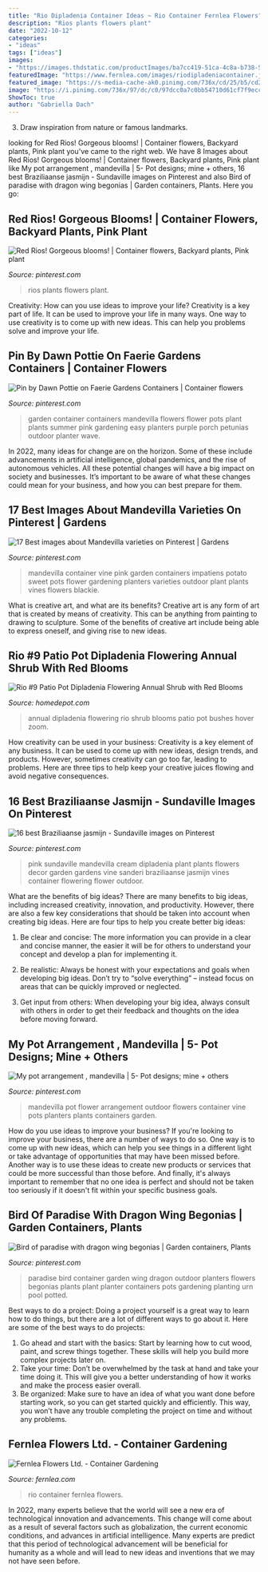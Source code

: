 ```yaml
---
title: "Rio Dipladenia Container Ideas ~ Rio Container Fernlea Flowers"
description: "Rios plants flowers plant"
date: "2022-10-12"
categories:
- "ideas"
tags: ["ideas"]
images:
- "https://images.thdstatic.com/productImages/ba7cc419-51ca-4c8a-b738-573e0d3341c3/svn/rio-bushes-1004124213-64_600.jpg"
featuredImage: "https://www.fernlea.com/images/riodipladeniacontainer.jpg"
featured_image: "https://s-media-cache-ak0.pinimg.com/736x/cd/25/b5/cd25b5deb40381491ccfb90c377eb46d.jpg"
image: "https://i.pinimg.com/736x/97/dc/c0/97dcc0a7c0bb54710d61cf7f9eccf8ff--garden-container-mandevilla-container.jpg"
ShowToc: true
author: "Gabriella Dach"
---
```



3. Draw inspiration from nature or famous landmarks.

	

		
looking for Red Rios! Gorgeous blooms! | Container flowers, Backyard plants, Pink plant you've came to the right web. We have 8 Images about Red Rios! Gorgeous blooms! | Container flowers, Backyard plants, Pink plant like My pot arrangement , mandevilla | 5- Pot designs; mine + others, 16 best Braziliaanse jasmijn - Sundaville images on Pinterest and also Bird of paradise with dragon wing begonias | Garden containers, Plants. Here you go:
		
    
## Red Rios! Gorgeous Blooms! | Container Flowers, Backyard Plants, Pink Plant

<img loading=lazy src="https://i.pinimg.com/736x/17/65/30/176530a5404f2a9c4c2f756ec45906fa--rios.jpg" onerror="this.onerror=null;this.src='https://tse3.mm.bing.net/th?id=OIP.rgcCUm6UmLm_Zo4rek9cagHaEd&amp;pid=15.1';" alt="Red Rios! Gorgeous blooms! | Container flowers, Backyard plants, Pink plant">

_Source: pinterest.com_

>rios plants flowers plant. 

	

Creativity: How can you use ideas to improve your life?
Creativity is a key part of life. It can be used to improve your life in many ways. One way to use creativity is to come up with new ideas. This can help you problems solve and improve your life.

    
## Pin By Dawn Pottie On Faerie Gardens Containers | Container Flowers

<img loading=lazy src="https://i.pinimg.com/736x/97/dc/c0/97dcc0a7c0bb54710d61cf7f9eccf8ff--garden-container-mandevilla-container.jpg" onerror="this.onerror=null;this.src='https://tse3.mm.bing.net/th?id=OIP.FwznQJoK4cQIdihHaqS6TgHaJ3&amp;pid=15.1';" alt="Pin by Dawn Pottie on Faerie Gardens Containers | Container flowers">

_Source: pinterest.com_

>garden container containers mandevilla flowers flower pots plant plants summer pink gardening easy planters purple porch petunias outdoor planter wave. 

	

In 2022, many ideas for change are on the horizon. Some of these include advancements in artificial intelligence, global pandemics, and the rise of autonomous vehicles. All these potential changes will have a big impact on society and businesses. It’s important to be aware of what these changes could mean for your business, and how you can best prepare for them.

    
## 17 Best Images About Mandevilla Varieties On Pinterest | Gardens

<img loading=lazy src="https://s-media-cache-ak0.pinimg.com/736x/91/36/92/9136929be6af158168b6df68e73efbf4.jpg" onerror="this.onerror=null;this.src='https://tse2.mm.bing.net/th?id=OIP.sHwOb8WHUnn47mO7A5SoegHaJ3&amp;pid=15.1';" alt="17 Best images about Mandevilla varieties on Pinterest | Gardens">

_Source: pinterest.com_

>mandevilla container vine pink garden containers impatiens potato sweet pots flower gardening planters varieties outdoor plant plants vines flowers blackie. 

	

What is creative art, and what are its benefits?
Creative art is any form of art that is created by means of creativity. This can be anything from painting to drawing to sculpture. Some of the benefits of creative art include being able to express oneself, and giving rise to new ideas.

    
## Rio #9 Patio Pot Dipladenia Flowering Annual Shrub With Red Blooms

<img loading=lazy src="https://images.thdstatic.com/productImages/ba7cc419-51ca-4c8a-b738-573e0d3341c3/svn/rio-bushes-1004124213-64_600.jpg" onerror="this.onerror=null;this.src='https://tse2.mm.bing.net/th?id=OIP.1iPG_RQwOgQLgJDOJxt2CgHaHa&amp;pid=15.1';" alt="Rio #9 Patio Pot Dipladenia Flowering Annual Shrub with Red Blooms">

_Source: homedepot.com_

>annual dipladenia flowering rio shrub blooms patio pot bushes hover zoom. 

	

How creativity can be used in your business:
Creativity is a key element of any business. It can be used to come up with new ideas, design trends, and products. However, sometimes creativity can go too far, leading to problems. Here are three tips to help keep your creative juices flowing and avoid negative consequences.

    
## 16 Best Braziliaanse Jasmijn - Sundaville Images On Pinterest

<img loading=lazy src="https://i.pinimg.com/736x/55/61/d6/5561d6bf6cde47a37b7a7216adf54f4c--dipladenia-mandevilla.jpg" onerror="this.onerror=null;this.src='https://tse4.mm.bing.net/th?id=OIP.u3em63njqFqO7kcc3_8w5gHaJ3&amp;pid=15.1';" alt="16 best Braziliaanse jasmijn - Sundaville images on Pinterest">

_Source: pinterest.com_

>pink sundaville mandevilla cream dipladenia plant plants flowers decor garden gardens vine sanderi braziliaanse jasmijn vines container flowering flower outdoor. 

	

What are the benefits of big ideas?
There are many benefits to big ideas, including increased creativity, innovation, and productivity. However, there are also a few key considerations that should be taken into account when creating big ideas. Here are four tips to help you create better big ideas:
1. Be clear and concise: The more information you can provide in a clear and concise manner, the easier it will be for others to understand your concept and develop a plan for implementing it.

2. Be realistic: Always be honest with your expectations and goals when developing big ideas. Don’t try to “solve everything” – instead focus on areas that can be quickly improved or neglected.

3. Get input from others: When developing your big idea, always consult with others in order to get their feedback and thoughts on the idea before moving forward.

    
## My Pot Arrangement , Mandevilla | 5- Pot Designs; Mine + Others

<img loading=lazy src="https://s-media-cache-ak0.pinimg.com/736x/cd/25/b5/cd25b5deb40381491ccfb90c377eb46d.jpg" onerror="this.onerror=null;this.src='https://tse4.mm.bing.net/th?id=OIP.cYPo0e7VIgIdcmyG1qgqkAHaJ3&amp;pid=15.1';" alt="My pot arrangement , mandevilla | 5- Pot designs; mine + others">

_Source: pinterest.com_

>mandevilla pot flower arrangement outdoor flowers container vine pots planters plants containers garden. 

	

How do you use ideas to improve your business?
If you're looking to improve your business, there are a number of ways to do so. One way is to come up with new ideas, which can help you see things in a different light or take advantage of opportunities that may have been missed before. Another way is to use these ideas to create new products or services that could be more successful than those before. And finally, it's always important to remember that no one idea is perfect and should not be taken too seriously if it doesn't fit within your specific business goals.

    
## Bird Of Paradise With Dragon Wing Begonias | Garden Containers, Plants

<img loading=lazy src="https://i.pinimg.com/originals/fa/ae/46/faae4681d0f07aae3bd59d111c6f5edb.jpg" onerror="this.onerror=null;this.src='https://tse4.mm.bing.net/th?id=OIP.rcXNYbBhN9Y1xf5ucCDLqAHaJ4&amp;pid=15.1';" alt="Bird of paradise with dragon wing begonias | Garden containers, Plants">

_Source: pinterest.com_

>paradise bird container garden wing dragon outdoor planters flowers begonias plants plant planter containers pots gardening planting urn pool potted. 

	

Best ways to do a project:
Doing a project yourself is a great way to learn how to do things, but there are a lot of different ways to go about it. Here are some of the best ways to do projects: 
1. Go ahead and start with the basics: Start by learning how to cut wood, paint, and screw things together. These skills will help you build more complex projects later on. 
2. Take your time: Don’t be overwhelmed by the task at hand and take your time doing it. This will give you a better understanding of how it works and make the process easier overall. 
3. Be organized: Make sure to have an idea of what you want done before starting work, so you can get started quickly and efficiently. This way, you won’t have any trouble completing the project on time and without any problems.

    
## Fernlea Flowers Ltd. - Container Gardening

<img loading=lazy src="https://www.fernlea.com/images/riodipladeniacontainer.jpg" onerror="this.onerror=null;this.src='https://tse2.mm.bing.net/th?id=OIP.MBlTirtcPbJOw7B-8bhkVAAAAA&amp;pid=15.1';" alt="Fernlea Flowers Ltd. - Container Gardening">

_Source: fernlea.com_

>rio container fernlea flowers. 

	

In 2022, many experts believe that the world will see a new era of technological innovation and advancements. This change will come about as a result of several factors such as globalization, the current economic conditions, and advances in artificial intelligence. Many experts are predict that this period of technological advancement will be beneficial for humanity as a whole and will lead to new ideas and inventions that we may not have seen before.

